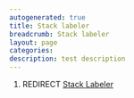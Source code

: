 ```yaml
---
autogenerated: true
title: Stack labeler
breadcrumb: Stack labeler
layout: page
categories: 
description: test description
---
```


1.  REDIRECT [Stack Labeler](Stack_Labeler )
